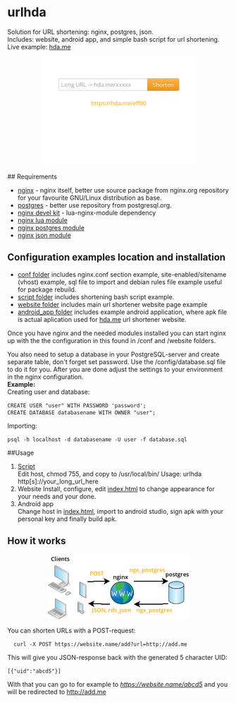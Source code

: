 # urlhda

Solution for URL shortening: nginx, postgres, json.  
Includes: website, android app, and simple bash script for url shortening.  
Live example: [hda.me](https://hda.me)
<p align="center">
 <img src="https://raw.githubusercontent.com/cryptofuture/urlhda/master/android_app/gradle/img/shot.png"/>
</p>
## Requirements

* [nginx](http://nginx.org) - nginx itself, better use source package from nginx.org repository for your favourite GNU/Linux distribution as base.  
* [postgres](http://www.postgresql.org/) - better use repository from postgresql.org.  
* [nginx devel kit](https://github.com/simpl/ngx_devel_kit) - lua-nginx-module dependency
* [nginx lua module](https://github.com/chaoslawful/lua-nginx-module)
* [nginx postgres module](https://github.com/FRiCKLE/ngx_postgres) 
* [nginx json module](https://github.com/openresty/rds-json-nginx-module)

## Configuration examples location and installation

* [conf folder](https://github.com/cryptofuture/urlhda/tree/master/conf) includes nginx.conf section example, site-enabled/sitename (vhost) example, sql file to import and debian rules file example useful for package rebuild.
* [script folder](https://github.com/cryptofuture/urlhda/tree/master/script) includes shortening bash script example.
* [website folder](https://github.com/cryptofuture/urlhda/tree/master/website) includes main url shortener website page example
* [android_app folder](https://github.com/cryptofuture/urlhda/tree/master/android_app) includes example android application, where apk file is actual aplication used for [hda.me](https://hda.me) url shortener website.  

Once you have nginx and the needed modules installed you can start nginx up with the the configuration in this found in /conf and /website folders.  

You also need to setup a database in your PostgreSQL-server and create separate table, don't forget set password. Use the /config/database.sql file to do it for you. After you are done adjust the settings to your environment in the nginx configuration.  
**Example:**  
Creating user and database: 
```
CREATE USER "user" WITH PASSWORD 'password';  
CREATE DATABASE databasename WITH OWNER "user";  
```
Importing:  
```
psql -h localhost -d databasename -U user -f database.sql
```

##Usage

1. [Script](https://raw.githubusercontent.com/cryptofuture/urlhda/master/script/urlhda)  
Edit host, chmod 755, and copy to /usr/local/bin/ 
Usage: urlhda http[s]://your_long_url_here  
2. Website 
Install, configure, edit [index.html](https://raw.githubusercontent.com/cryptofuture/urlhda/master/website/index.html) to change appearance for your needs and your done.  
3. Android app  
Change host in [index.html](https://raw.githubusercontent.com/cryptofuture/urlhda/master/android_app/app/src/main/assets/index.html), import to android studio, sign apk with your personal key and finally build apk.


## How it works
 <p align="center">
<img src="https://raw.githubusercontent.com/cryptofuture/urlhda/master/android_app/gradle/img/Diagram1.png"/>
</p>

You can shorten URLs with a POST-request:
```
  curl -X POST https://website.name/add?url=http://add.me
```

This will give you JSON-response back with the generated 5 character UID:
```
[{"uid":"abcd5"}]
```

With that you can go to for example to *https://website.name/abcd5* and you will be redirected to http://add.me
